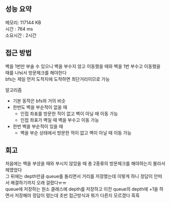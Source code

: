 
## 성능 요약
메모리: 117144 KB  
시간 : 764 ms  
소요시간 : 2시간  

## 접근 방법
벽을 1번만 부술 수 있으니 벽을 부수지 않고 이동했을 때와 벽을 1번 부수고 이동했을 때를 나눠서 방문체크를 해야한다  
bfs는 제일 먼저 도착지에 도착하면 최단거리이므로 가능  

알고리즘  
- 기본 동작은 bfs와 거의 비슷  
- 한번도 벽을 부순적이 없을 때  
	- 인접 좌표를 방문한 적이 없고 벽이 아닐 때 이동 가능  
	- 인접 좌표가 벽일 때 벽을 부수고 이동 가능
- 한번 벽을 부순적이 있을 때  
	- 벽을 부순 상태에서 방문한 적이 없고 벽이 아닐 때 이동 가능  


## 회고
처음에는 벽을 부셨을 때와 부시지 않았을 때 총 2종류의 방문체크를 해야하는지 몰라서 헤맸었다  
그 뒤에는 depth만큼 queue를 돌리면서 거리를 저장했는데 이렇게 하니 정답이 안떠서 해결하기까지 오래 걸렸다ㅠㅠ  
queue에 저장하는 원소 클래스에 depth를 저장하고 이전 queue의 depth에 +1을 하면서 저장해야 정답이 떴는데 초반 접근방식과 뭐가 다른지 모르겠다 흑흑  

